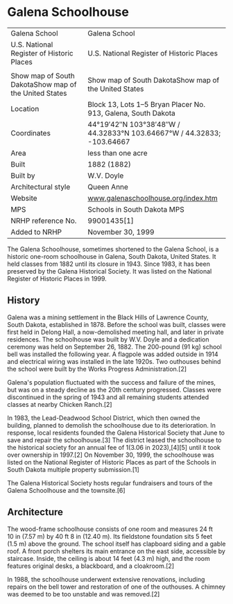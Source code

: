 # Galena Schoolhouse

|                                                       |                                                                           |
|-------------------------------------------------------|---------------------------------------------------------------------------|
| Galena School                                         | Galena School                                                             |
| U.S. National Register of Historic Places             | U.S. National Register of Historic Places                                 |
|                                                       |                                                                           |
| Show map of South DakotaShow map of the United States | Show map of South DakotaShow map of the United States                     |
| Location                                              | Block 13, Lots 1–5 Bryan Placer No. 913, Galena, South Dakota             |
| Coordinates                                           | 44°19′42″N 103°38′48″W / 44.32833°N 103.64667°W / 44.32833; -103.64667 |
| Area                                                  | less than one acre                                                        |
| Built                                                 | 1882 (1882)                                                               |
| Built by                                              | W.V. Doyle                                                                |
| Architectural style                                   | Queen Anne                                                                |
| Website                                               | www.galenaschoolhouse.org/index.htm                                       |
| MPS                                                   | Schools in South Dakota MPS                                               |
| NRHP reference No.                                    | 99001435[1]                                                               |
| Added to NRHP                                         | November 30, 1999                                                         |

The Galena Schoolhouse, sometimes shortened to the Galena School, is a historic one-room schoolhouse in Galena, South Dakota, United States. It held classes from 1882 until its closure in 1943. Since 1983, it has been preserved by the Galena Historical Society. It was listed on the National Register of Historic Places in 1999.

## History

Galena was a mining settlement in the Black Hills of Lawrence County, South Dakota, established in 1878. Before the school was built, classes were first held in Delong Hall, a now-demolished meeting hall, and later in private residences. The schoolhouse was built by W.V. Doyle and a dedication ceremony was held on September 26, 1882. The 200-pound (91 kg) school bell was installed the following year. A flagpole was added outside in 1914 and electrical wiring was installed in the late 1920s. Two outhouses behind the school were built by the Works Progress Administration.[2]

Galena's population fluctuated with the success and failure of the mines, but was on a steady decline as the 20th century progressed. Classes were discontinued in the spring of 1943 and all remaining students attended classes at nearby Chicken Ranch.[2]

In 1983, the Lead-Deadwood School District, which then owned the building, planned to demolish the schoolhouse due to its deterioration. In response, local residents founded the Galena Historical Society that June to save and repair the schoolhouse.[3] The district leased the schoolhouse to the historical society for an annual fee of $1 ($3.06 in 2023),[4][5] until it took over ownership in 1997.[2] On November 30, 1999, the schoolhouse was listed on the National Register of Historic Places as part of the Schools in South Dakota multiple property submission.[1]

The Galena Historical Society hosts regular fundraisers and tours of the Galena Schoolhouse and the townsite.[6]

## Architecture

The wood-frame schoolhouse consists of one room and measures 24 ft 10 in (7.57 m) by 40 ft 8 in (12.40 m). Its fieldstone foundation sits 5 feet (1.5 m) above the ground. The school itself has clapboard siding and a gable roof. A front porch shelters its main entrance on the east side, accessible by staircase. Inside, the ceiling is about 14 feet (4.3 m) high, and the room features original desks, a blackboard, and a cloakroom.[2]

In 1988, the schoolhouse underwent extensive renovations, including repairs on the bell tower and restoration of one of the outhouses. A chimney was deemed to be too unstable and was removed.[2]

